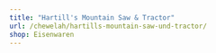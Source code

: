 ```yaml
---
title: "Hartill's Mountain Saw & Tractor"
url: /chewelah/hartills-mountain-saw-und-tractor/
shop: Eisenwaren
---
```

